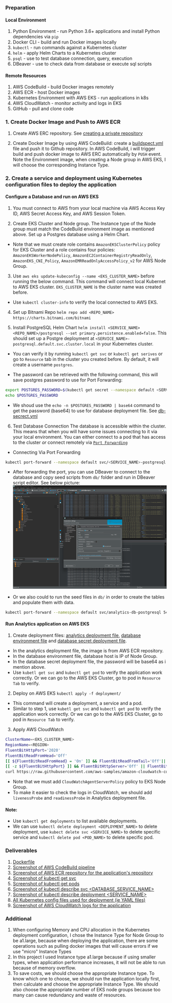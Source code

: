 
### Preparation
#### Local Environment
1. Python Environment - run Python 3.6+ applications and install Python dependencies via `pip`
2. Docker CLI - build and run Docker images locally
3. `kubectl` - run commands against a Kubernetes cluster
4. `helm` - apply Helm Charts to a Kubernetes cluster
5. `psql` - use to test database connection, query, execution
6. DBeaver - use to check data from database or execute sql scripts

#### Remote Resources
1. AWS CodeBuild - build Docker images remotely
2. AWS ECR - host Docker images
3. Kubernetes Environment with AWS EKS - run applications in k8s
4. AWS CloudWatch - monitor activity and logs in EKS
5. GitHub - pull and clone code

### 1. Create Docker Image and Push to AWS ECR
1. Create AWS ERC repository. See [creating a private repository](https://docs.aws.amazon.com/AmazonECR/latest/userguide/repository-create.html)

2. Create Docker Image by using AWS CodeBuild: create a [buildspect.yml](./buildspec.yml) file and push it to Github repository. In AWS CodeBuild, i will trigger build and push docker image to AWS ERC automatically by `PUSH` event. Note the Environment image, when creating a Node group in AWS EKS, I will choose the corresponding Instance Type.

### 2. Create a service and deployment using Kubernetes configuration files to deploy the application
#### Configure a Database and run on AWS EKS
1. You must connect to AWS from your local machine via AWS Access Key ID, AWS Secret Access Key, and AWS Session Token.

2. Create EKS Cluster and Node group. The Instance type of the Node group must match the CodeBuild environment image as mentioned above.
Set up a Postgres database using a Helm Chart.

* Note that we must create role contains `AmazonEKSClusterPolicy` policy for EKS Cluster and a role contains four policies: `AmazonEKSWorkerNodePolicy`, `AmazonEC2ContainerRegistryReadOnly`, `AmazonEKS_CNI_Policy`, `AmazonEMRReadOnlyAccessPolicy_v2` for AWS Node Group.

3. Use `aws eks update-kubeconfig --name <EKS_CLUSTER_NAME>` before running the below command. This command will connect local Kubernet to AWS EKS cluster. `EKS_CLUSTER_NAME` is the cluster name was created before.

* Use `kubectl cluster-info` to verify the local connected to AWS EKS.

4. Set up Bitnami Repo `helm repo add <REPO_NAME> https://charts.bitnami.com/bitnami`

5. Install PostgreSQL Helm Chart `helm install <SERVICE_NAME> <REPO_NAME>/postgresql --set primary.persistence.enabled=false`. This should set up a Postgre deployment at `<SERVICE_NAME>-postgresql.default.svc.cluster.local` in your Kubernetes cluster. 

* You can verify it by running `kubectl get svc` or `kubectl get serives` or go to `Resource` tab in the cluster you created before. By default, it will create a username `postgres`. 

* The password can be retrieved with the following command, this will save postgres password to use for Port Forwarding: 
```bash 
export POSTGRES_PASSWORD=$(kubectl get secret --namespace default <SERVICE_NAME>-postgresql -o jsonpath="{.data.postgres-password}" | base64 -d)
echo $POSTGRES_PASSWORD
```

* We shoud use the `echo -n $POSTGRES_PASSWORD | base64` command to get the password (base64) to use for database deployment file. See [db-secrect.yml](deployment/db-secret.yml)

6. Test Database Connection
The database is accessible within the cluster. This means that when you will have some issues connecting to it via your local environment. You can either connect to a pod that has access to the cluster _or_ connect remotely via [`Port Forwarding`](https://kubernetes.io/docs/tasks/access-application-cluster/port-forward-access-application-cluster/)

* Connecting Via Port Forwarding
```bash
kubectl port-forward --namespace default svc/<SERVICE_NAME>-postgresql 5432:5432 & PGPASSWORD=$POSTGRES_PASSWORD psql --host 127.0.0.1 -U postgres -d postgres -p 5432
```

* After forwarding the port, you can use DBeaver to connect to the database and copy seed scripts from `db/` folder and run  in DBeaver script editor. See below picture:
![dbeaver connection](images/dbeaver-connection.png)

* Or we also could to run the seed files in `db/` in order to create the tables and populate them with data.
```bash
kubectl port-forward --namespace default svc/analytics-db-postgresql 5432:5432 & PGPASSWORD=$POSTGRES_PASSWORD psql --host 127.0.0.1 -U postgres -d postgres -p 5432 < <FILE_NAME.sql>
```

#### Run Analytics application on AWS EKS
1. Create deployment files: [analytics deployment file](deployment/analytics-api.yml), [database environment file](deployment/db-configmap.yml) and [database secret deployment file](deployment/db-secret.yml).

* In the analytics deployment file, the image is from AWS ECR repository.
* In the database environment file, database host is IP of Node Group.
* In the database secret deployment file, the password will be base64 as i mention above.
* Use `kubetl get svc` and `kubectl get pod` to verify the application work correctly. Or we can go to the AWS EKS Cluster, go to pod in `Resource Tab` to verify.

2. Deploy on AWS EKS
`kubectl apply -f deployment/`
* This command will create a deployment, a service and a pod.
* Similar to step 1, use `kubetl get svc` and `kubectl get pod` to verify the application work correctly. Or we can go to the AWS EKS Cluster, go to pod in `Resource Tab` to verify.

3. Apply AWS CloudWatch
```bash
ClusterName=<EKS_CLUSTER_NAME>
RegionName=<REGION>
FluentBitHttpPort='2020'
FluentBitReadFromHead='Off'
[[ ${FluentBitReadFromHead} = 'On' ]] && FluentBitReadFromTail='Off'|| FluentBitReadFromTail='On'
[[ -z ${FluentBitHttpPort} ]] && FluentBitHttpServer='Off' || FluentBitHttpServer='On'
curl https://raw.githubusercontent.com/aws-samples/amazon-cloudwatch-container-insights/latest/k8s-deployment-manifest-templates/deployment-mode/daemonset/container-insights-monitoring/quickstart/cwagent-fluent-bit-quickstart.yaml | sed 's/{{cluster_name}}/'${ClusterName}'/;s/{{region_name}}/'${RegionName}'/;s/{{http_server_toggle}}/"'${FluentBitHttpServer}'"/;s/{{http_server_port}}/"'${FluentBitHttpPort}'"/;s/{{read_from_head}}/"'${FluentBitReadFromHead}'"/;s/{{read_from_tail}}/"'${FluentBitReadFromTail}'"/' | kubectl apply -f -
```

* Note that we must add `CloudWatchAgentServerPolicy` policy to EKS Node Group.
* To make it easier to check the logs in CloudWatch, we should add `livenessProbe` and `readinessProbe` in Analytics deployment file.

#### Note: 
* Use `kubectl get deployments` to list available deployments.
* We can use `kubectl delete deployment <DEPLOYMENT_NAME>` to delete deployment, use `kubect delete svc <SERVICE_NAME>` to delete specific service and `kubectl delete pod <POD_NAME>` to delete specific pod.

### Deliverables
1. [Dockerfile](analytics/Dockerfile)
2. [Screenshot of AWS CodeBuild pipeline](images/3a-CodeBuild-pipeline.png)
3. [Screenshot of AWS ECR repository for the application's repository](images/3b-ECR-repository.png)
4. [Screenshot of kubectl get svc](images/5a-kubectl-get-svc.png)
5. [Screenshot of kubectl get pods](images/5b-kubectl-get-pods.png)
6. [Screenshot of kubectl describe svc <DATABASE_SERVICE_NAME>](images/5c-kubectl-describe-svc-database-service.png)
7. [Screenshot of kubectl describe deployment <SERVICE_NAME>](images/5d-kubectl-describe-deployment-service.png)
8. [All Kubernetes config files used for deployment (ie YAML files)](./images/)
9. [Screenshot of AWS CloudWatch logs for the application](images/6-cloudwatch-log-events.png)


### Additional
1. When configuring Memory and CPU allocation in the Kubernetes deployment configuration, I chose the Instance Type for Node Group to be a1.large, because when deploying the application, there are some operations such as pulling docker images that will cause errors if we use "micro" Instance Types
2. In this project I used Instance type a1.large because if using smaller types, when application performance increases, it will not be able to run because of memory overflow.
3. To save costs, we should choose the appropriate Instance type. To know which one to choose, we should run the application locally first, then calculate and choose the appropriate Instance Type. We should also choose the appropriate number of EKS node groups because too many can cause redundancy and waste of resources.
